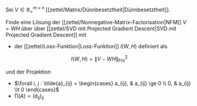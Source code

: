 Sei $V \in \mathbb{R}_+^{m \times n}$ [[zettel/Matrix/Dünnbesetztheit|Dünnbesetztheit]].

Finde eine Lösung der [[zettel/Nonnegative-Matrix-Factorisation|NFM]] $V = WH$ über über [[zettel/SVD mit Projected Gradient Descent|SVD mit Projected Gradient Descent]]  mit
- der [[zettel/Loss-Funktion|Loss-Funktion]] $l(W, H)$ definiert als

$$
	l(W, H) = \| V - WH \|_\text{Fro}^2
$$

und der Projektion
- $\forall i, j : \tilde{a}_{ij} = \begin{cases} a_{ij}, & a_{ij} \ge 0 \\ 0, & a_{ij} \lt 0 \end{cases}$
- $\prod(A) = (\tilde{a}_{ij})_{ij}$